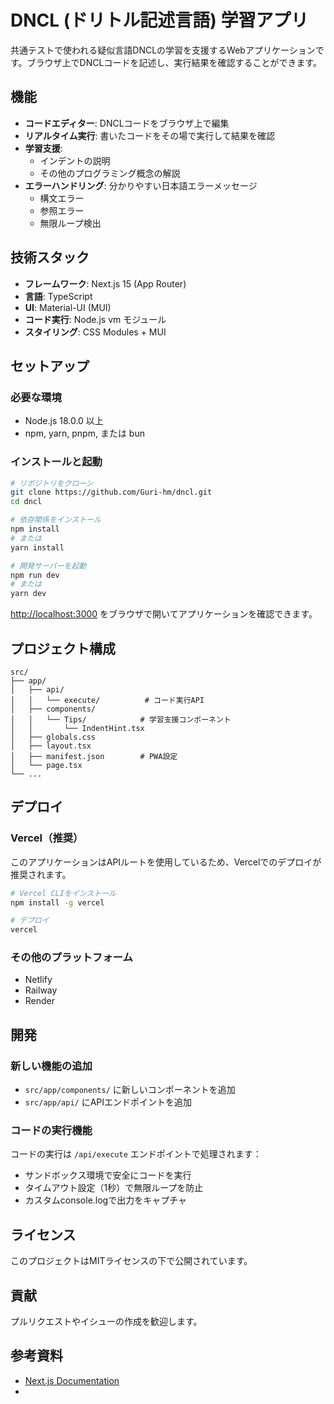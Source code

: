 # DNCL (ドリトル記述言語) 学習アプリ

共通テストで使われる疑似言語DNCLの学習を支援するWebアプリケーションです。ブラウザ上でDNCLコードを記述し、実行結果を確認することができます。

## 機能

- **コードエディター**: DNCLコードをブラウザ上で編集
- **リアルタイム実行**: 書いたコードをその場で実行して結果を確認
- **学習支援**: 
  - インデントの説明
  - その他のプログラミング概念の解説
- **エラーハンドリング**: 分かりやすい日本語エラーメッセージ
  - 構文エラー
  - 参照エラー  
  - 無限ループ検出

## 技術スタック

- **フレームワーク**: Next.js 15 (App Router)
- **言語**: TypeScript
- **UI**: Material-UI (MUI)
- **コード実行**: Node.js vm モジュール
- **スタイリング**: CSS Modules + MUI

## セットアップ

### 必要な環境
- Node.js 18.0.0 以上
- npm, yarn, pnpm, または bun

### インストールと起動

```bash
# リポジトリをクローン
git clone https://github.com/Guri-hm/dncl.git
cd dncl

# 依存関係をインストール
npm install
# または
yarn install

# 開発サーバーを起動
npm run dev
# または
yarn dev
```

[http://localhost:3000](http://localhost:3000) をブラウザで開いてアプリケーションを確認できます。

## プロジェクト構成

```
src/
├── app/
│   ├── api/
│   │   └── execute/          # コード実行API
│   ├── components/
│   │   └── Tips/            # 学習支援コンポーネント
│   │       └── IndentHint.tsx
│   ├── globals.css
│   ├── layout.tsx
│   ├── manifest.json        # PWA設定
│   └── page.tsx
└── ...
```

## デプロイ

### Vercel（推奨）
このアプリケーションはAPIルートを使用しているため、Vercelでのデプロイが推奨されます。

```bash
# Vercel CLIをインストール
npm install -g vercel

# デプロイ
vercel
```

### その他のプラットフォーム
- Netlify
- Railway
- Render

## 開発

### 新しい機能の追加
- `src/app/components/` に新しいコンポーネントを追加
- `src/app/api/` にAPIエンドポイントを追加

### コードの実行機能
コードの実行は `/api/execute` エンドポイントで処理されます：
- サンドボックス環境で安全にコードを実行
- タイムアウト設定（1秒）で無限ループを防止
- カスタムconsole.logで出力をキャプチャ

## ライセンス

このプロジェクトはMITライセンスの下で公開されています。

## 貢献

プルリクエストやイシューの作成を歓迎します。

## 参考資料

- [Next.js Documentation](https://nextjs.org/docs)
-